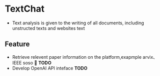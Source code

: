 # TextChat
* Text analysis is given to the writing of all documents, including  unstructed texts and websites text
## Feature
*  Retrieve relevent paper information on the platform,exapmple arvix、IEEE soso   :punch: **TODO**
*  Develop OpenAI API inteface  **TODO**
